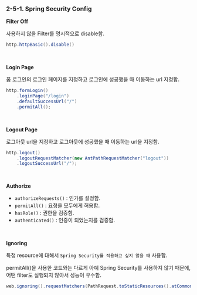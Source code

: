 ### 2-5-1. Spring Security Config

**Filter Off**

사용하지 않을 Filter를 명시적으로 disable함.

```java
http.httpBasic().disable()
```

<br>

**Login Page**

폼 로그인의 로그인 페이지를 지정하고 로그인에 성공했을 때 이동하는 url 지정함.

```java
http.formLogin()
    .loginPage("/login")
    .defaultSuccessUrl("/")
    .permitAll();
```

<br>

**Logout Page**

로그아웃 url을 지정하고 로그아웃에 성공했을 때 이동하는 url을 지정함.

```java
http.logout()
    .logoutRequestMatcher(new AntPathRequestMatcher("logout"))
    .logoutSuccessUrl("/");
```

<br>

**Authorize**

- `authorizeRequests()` : 인가를 설정함.
- `permitAll()` : 요청을 모두에게 허용함.
- `hasRole()` : 권한을 검증함.
- `authenticated()` : 인증이 되었는지를 검증함.

<br>

**Ignoring**

특정 resource에 대해서 `Spring Security를 적용하고 싶지 않을 때` 사용함.

permitAll()을 사용한 코드와는 다르게 아예 Spring Security를 사용하지 않기 때문에, 어떤 filter도 실행되지 않아서 성능이 우수함.

```java
web.ignoring().requestMatchers(PathRequest.toStaticResources().atCommonLocations());
```